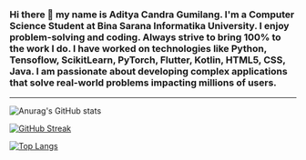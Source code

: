 ### Hi there 👋 my name is Aditya Candra Gumilang. I'm a Computer Science Student at Bina Sarana Informatika University. I enjoy problem-solving and coding. Always strive to bring 100% to the work I do. I have worked on technologies like Python, Tensoflow, ScikitLearn, PyTorch, Flutter, Kotlin, HTML5, CSS, Java. I am passionate about developing complex applications that solve real-world problems impacting millions of users.

---

![Anurag's GitHub stats](https://github-readme-stats.vercel.app/api?username=Aditya1614&show_icons=true&theme=transparent)

[![GitHub Streak](http://github-readme-streak-stats.herokuapp.com?user=Aditya1614)](https://git.io/streak-stats)

[![Top Langs](https://github-readme-stats.vercel.app/api/top-langs/?username=Aditya1614&layout=compact&theme=vision-friendly-dark)](https://github.com/anuraghazra/github-readme-stats)
<!--
**Aditya1614/Aditya1614** is a ✨ _special_ ✨ repository because its `README.md` (this file) appears on your GitHub profile.

Here are some ideas to get you started:

- 🔭 I’m currently working on ...
- 🌱 I’m currently learning ...
- 👯 I’m looking to collaborate on ...
- 🤔 I’m looking for help with ...
- 💬 Ask me about ...
- 📫 How to reach me: ...
- 😄 Pronouns: ...
- ⚡ Fun fact: ...
-->
